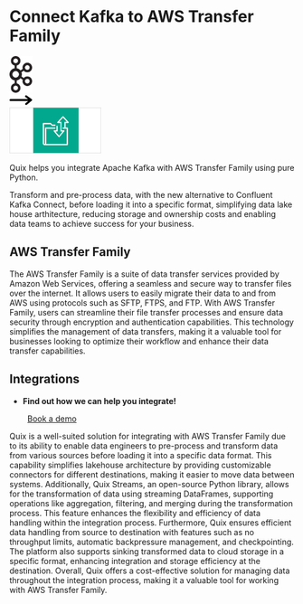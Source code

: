 # Connect Kafka to AWS Transfer Family

<div class="connect-images cards blog-grid-card" markdown>
<div>
<img src="../images/kafka_logo.png" width="40px" />
</div>
<div>
<img src="../images/arrow.svg" width="40px" />
</div>
<div>
<img src="./images/aws-transfer-family_1.jpg" />
</div>
</div>

Quix helps you integrate Apache Kafka with AWS Transfer Family using pure Python.

Transform and pre-process data, with the new alternative to Confluent Kafka Connect, before loading it into a specific format, simplifying data lake house arthitecture, reducing storage and ownership costs and enabling data teams to achieve success for your business.

## AWS Transfer Family

The AWS Transfer Family is a suite of data transfer services provided by Amazon Web Services, offering a seamless and secure way to transfer files over the internet. It allows users to easily migrate their data to and from AWS using protocols such as SFTP, FTPS, and FTP. With AWS Transfer Family, users can streamline their file transfer processes and ensure data security through encryption and authentication capabilities. This technology simplifies the management of data transfers, making it a valuable tool for businesses looking to optimize their workflow and enhance their data transfer capabilities.

## Integrations

<div class="grid cards" markdown>

- __Find out how we can help you integrate!__

    <a class="md-button md-button--primary" href="https://share.hsforms.com/1iW0TmZzKQMChk0lxd_tGiw4yjw2?__hstc=175542013.2303933fbd746c0ac86d9ccbe9bc9100.1728383268831.1729603416735.1729620918855.31&__hssc=175542013.1.1729620918855&__hsfp=2132701734" target="_blank" style="margin:.5rem;">Book a demo</a>

</div>


Quix is a well-suited solution for integrating with AWS Transfer Family due to its ability to enable data engineers to pre-process and transform data from various sources before loading it into a specific data format. This capability simplifies lakehouse architecture by providing customizable connectors for different destinations, making it easier to move data between systems. Additionally, Quix Streams, an open-source Python library, allows for the transformation of data using streaming DataFrames, supporting operations like aggregation, filtering, and merging during the transformation process. This feature enhances the flexibility and efficiency of data handling within the integration process. Furthermore, Quix ensures efficient data handling from source to destination with features such as no throughput limits, automatic backpressure management, and checkpointing. The platform also supports sinking transformed data to cloud storage in a specific format, enhancing integration and storage efficiency at the destination. Overall, Quix offers a cost-effective solution for managing data throughout the integration process, making it a valuable tool for working with AWS Transfer Family.

